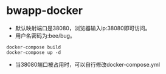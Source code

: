 # bwapp-docker
- 默认映射端口是38080，浏览器输入ip:38080即可访问。
- 用户名密码为:bee/bug。
```
docker-compose build
docker-compose up -d
```
- 当38080端口被占用时，可以自行修改docker-compose.yml
